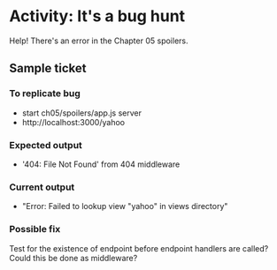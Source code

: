 # Activity: It's a bug hunt
Help! There's an error in the Chapter 05 spoilers. 
## Sample ticket
### To replicate bug
- start ch05/spoilers/app.js server
- http://localhost:3000/yahoo

### Expected output
  - '404: File Not Found' from 404 middleware

### Current output
  - "Error: Failed to lookup view "yahoo" in views directory"

### Possible fix
Test for the existence of endpoint before endpoint handlers are called? Could this be done as middleware?